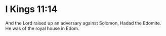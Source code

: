 # I Kings 11:14

And the Lord raised up an adversary against Solomon, Hadad the Edomite. He was of the royal house in Edom.
